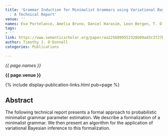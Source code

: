 ```yaml
---
title: 'Grammar Induction for Minimalist Grammars using Variational Bayesian Inference
  : A Technical Report'
venue: ''
names: Eva Portelance, Amelia Bruno, Daniel Harasim, Leon Bergen, T. O’Donnell
tags:
- ''
link: https://www.semanticscholar.org/paper/aa2256899552328b09ad3c3f27b4f6dfc67a8a26
author: Timothy J. O'Donnell
categories: Publications

---
```


*{{ page.names }}*

**{{ page.venue }}**

{% include display-publication-links.html pub=page %}

## Abstract

The following technical report presents a formal approach to probabilistic minimalist grammar parameter estimation. We describe a formalization of a minimalist grammar. We then present an algorithm for the application of variational Bayesian inference to this formalization.
